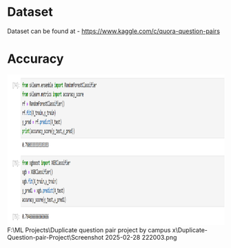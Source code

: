 # Dataset
Dataset can be found at - https://www.kaggle.com/c/quora-question-pairs

# Accuracy
<img src="Screenshot 2025-02-28 222003.png" width="1080" height="350">
F:\ML Projects\Duplicate question pair project by campus x\Duplicate-Question-pair-Project\Screenshot 2025-02-28 222003.png

